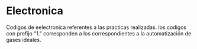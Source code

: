 # Electronica
Codigos de eelectronica referentes a las practicas realizadas.
los codigos con prefijo "1." corresponden a los correspondientes a la automatización de gases ideales.
